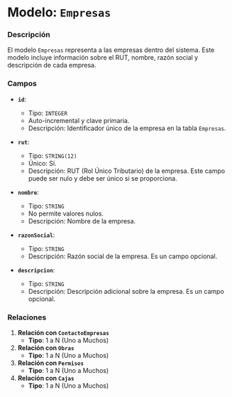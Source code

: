 # Modelo: `Empresas`

### Descripción

El modelo `Empresas` representa a las empresas dentro del sistema. Este modelo incluye información sobre el RUT, nombre, razón social y descripción de cada empresa.

### Campos

-   **`id`**:

    -   Tipo: `INTEGER`
    -   Auto-incremental y clave primaria.
    -   Descripción: Identificador único de la empresa en la tabla `Empresas`.

-   **`rut`**:

    -   Tipo: `STRING(12)`
    -   Único: Sí.
    -   Descripción: RUT (Rol Único Tributario) de la empresa. Este campo puede ser nulo y debe ser único si se proporciona.

-   **`nombre`**:

    -   Tipo: `STRING`
    -   No permite valores nulos.
    -   Descripción: Nombre de la empresa.

-   **`razonSocial`**:

    -   Tipo: `STRING`
    -   Descripción: Razón social de la empresa. Es un campo opcional.

-   **`descripcion`**:

    -   Tipo: `STRING`
    -   Descripción: Descripción adicional sobre la empresa. Es un campo opcional.

### Relaciones

1.  **Relación con `ContactoEmpresas`**
    -   **Tipo**: 1 a N (Uno a Muchos)
2.  **Relación con `Obras`**
    -   **Tipo**: 1 a N (Uno a Muchos)
3.  **Relación con `Permisos`**
    -   **Tipo**: 1 a N (Uno a Muchos)
4.  **Relación con `Cajas`**
    -   **Tipo**: 1 a N (Uno a Muchos)
